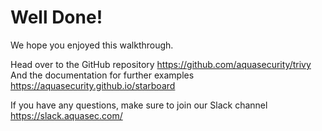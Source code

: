 # Well Done!

We hope you enjoyed this walkthrough. 

Head over to the GitHub repository https://github.com/aquasecurity/trivy
And the documentation for further examples https://aquasecurity.github.io/starboard

If you have any questions, make sure to join our Slack channel https://slack.aquasec.com/